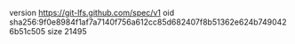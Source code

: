 version https://git-lfs.github.com/spec/v1
oid sha256:9f0e8984f1af7a7140f756a612cc85d682407f8b51362e624b7490426b51c505
size 21495
